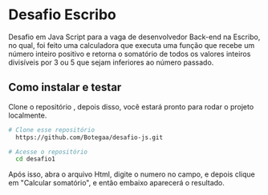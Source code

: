 # Desafio Escribo

Desafio em Java Script para a vaga de desenvolvedor Back-end na Escribo, no qual, foi feito uma calculadora que executa uma função que recebe um número inteiro positivo e retorna o somatório de todos os valores inteiros divisíveis por 3 ou 5 que sejam inferiores ao número passado.


## Como instalar e testar

Clone o repositório , depois disso, você estará pronto para rodar o projeto localmente.
```bash
# Clone esse repositório
  https://github.com/Botegaa/desafio-js.git

# Acesse o repositório
  cd desafio1
```

Após isso, abra o arquivo Html, digite o numero no campo, e depois clique em "Calcular somatório", e então embaixo aparecerá o resultado.
